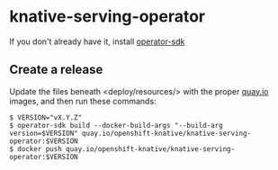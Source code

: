 # knative-serving-operator

If you don't already have it, install
[operator-sdk](https://github.com/operator-framework/operator-sdk/)

## Create a release

Update the files beneath <deploy/resources/> with the proper
[quay.io](https://quay.io/organization/openshift-knative) images, and
then run these commands:

    $ VERSION="vX.Y.Z"
    $ operator-sdk build --docker-build-args "--build-arg version=$VERSION" quay.io/openshift-knative/knative-serving-operator:$VERSION
    $ docker push quay.io/openshift-knative/knative-serving-operator:$VERSION

